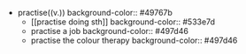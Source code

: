 - practise((v.))
  background-color:: #49767b
	- [[practise doing sth]]
	  background-color:: #533e7d
	- practise a job
	  background-color:: #497d46
	- practise the colour therapy
	  background-color:: #497d46